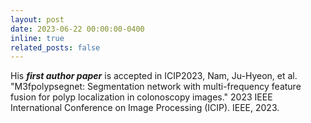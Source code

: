 ```yaml
---
layout: post
date: 2023-06-22 00:00:00-0400
inline: true
related_posts: false
---
```


His ***first author paper*** is accepted in ICIP2023, Nam, Ju-Hyeon, et al. "M3fpolypsegnet: Segmentation network with multi-frequency feature fusion for polyp localization in colonoscopy images." 2023 IEEE International Conference on Image Processing (ICIP). IEEE, 2023.